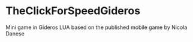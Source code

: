 # TheClickForSpeedGideros
Mini game in Gideros LUA based on the published mobile game by Nicola Danese
